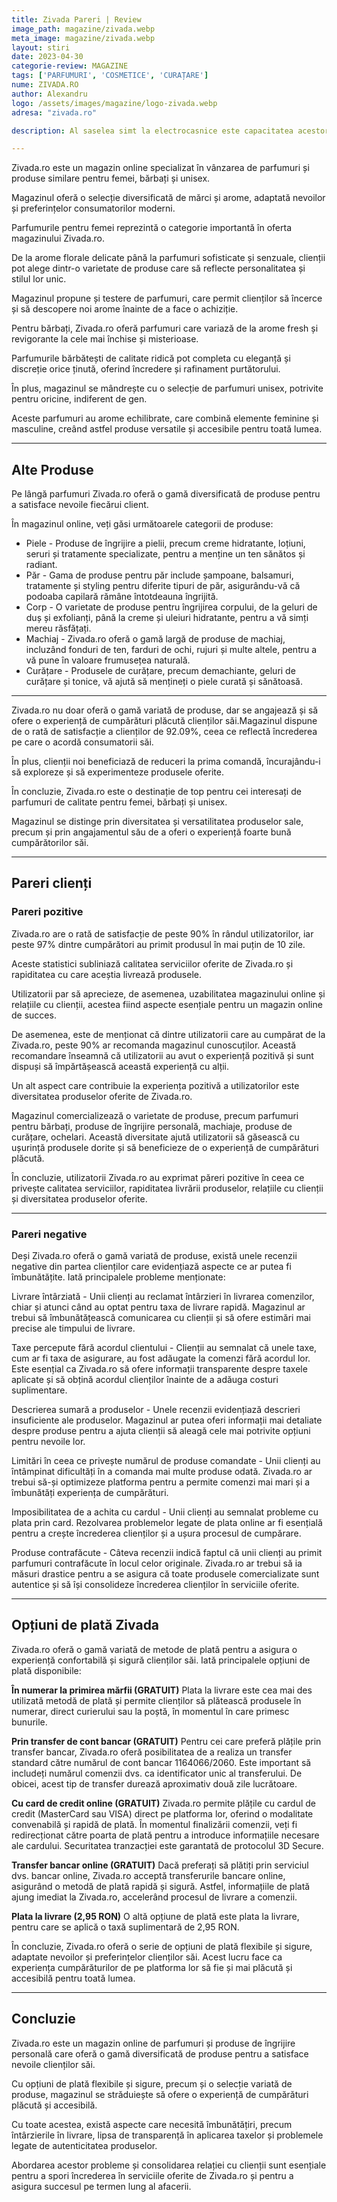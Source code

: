 ```yaml
---
title: Zivada Pareri | Review 
image_path: magazine/zivada.webp
meta_image: magazine/zivada.webp
layout: stiri
date: 2023-04-30
categorie-review: MAGAZINE
tags: ['PARFUMURI', 'COSMETICE', 'CURAȚARE']
nume: ZIVADA.RO
author: Alexandru
logo: /assets/images/magazine/logo-zivada.webp
adresa: "zivada.ro"

description: Al saselea simt la electrocasnice este capacitatea acestora de a detecta și reacționea în anumite condiții sau situații.

---
```


<span class="drop-caps">Z</span>ivada.ro este un magazin online specializat în vânzarea de parfumuri și produse similare pentru femei, bărbați și unisex. 

Magazinul oferă o selecție diversificată de mărci și arome, adaptată nevoilor și preferințelor consumatorilor moderni.

Parfumurile pentru femei reprezintă o categorie importantă în oferta magazinului Zivada.ro. 

De la arome florale delicate până la parfumuri sofisticate și senzuale, clienții pot alege dintr-o varietate de produse care să reflecte personalitatea și stilul lor unic.

Magazinul propune și testere de parfumuri, care permit clienților să încerce și să descopere noi arome înainte de a face o achiziție.

Pentru bărbați, Zivada.ro oferă parfumuri care variază de la arome fresh și revigorante la cele mai închise și misterioase.

Parfumurile bărbătești de calitate ridică pot completa cu eleganță și discreție orice ținută, oferind încredere și rafinament purtătorului.

În plus, magazinul se mândrește cu o selecție de parfumuri unisex, potrivite pentru oricine, indiferent de gen. 

Aceste parfumuri au arome echilibrate, care combină elemente feminine și masculine, creând astfel produse versatile și accesibile pentru toată lumea.

---
## Alte Produse

Pe lângă parfumuri Zivada.ro oferă o gamă diversificată de produse pentru a satisface nevoile fiecărui client. 

În magazinul online, veți găsi următoarele categorii de produse:

- Piele - Produse de îngrijire a pielii, precum creme hidratante, loțiuni, seruri și tratamente specializate, pentru a menține un ten sănătos și radiant.
- Păr - Gama de produse pentru păr include șampoane, balsamuri, tratamente și styling pentru diferite tipuri de păr, asigurându-vă că podoaba capilară rămâne întotdeauna îngrijită.
- Corp - O varietate de produse pentru îngrijirea corpului, de la geluri de duș și exfolianți, până la creme și uleiuri hidratante, pentru a vă simți mereu răsfățați.
- Machiaj - Zivada.ro oferă o gamă largă de produse de machiaj, incluzând fonduri de ten, farduri de ochi, rujuri și multe altele, pentru a vă pune în valoare frumusețea naturală.
- Curățare - Produsele de curățare, precum demachiante, geluri de curățare și tonice, vă ajută să mențineți o piele curată și sănătoasă.

---

Zivada.ro nu doar oferă o gamă variată de produse, dar se angajează și să ofere o experiență de cumpărături plăcută clienților săi.Magazinul dispune de o rată de satisfacție a clienților de 92.09%, ceea ce reflectă încrederea pe care o acordă consumatorii săi. 

În plus, clienții noi beneficiază de reduceri la prima comandă, încurajându-i să exploreze și să experimenteze produsele oferite.

În concluzie, Zivada.ro este o destinație de top pentru cei interesați de parfumuri de calitate pentru femei, bărbați și unisex. 

Magazinul se distinge prin diversitatea și versatilitatea produselor sale, precum și prin angajamentul său de a oferi o experiență foarte bună cumpărătorilor săi. 

---
## Pareri clienți

### Pareri pozitive

Zivada.ro are o rată de satisfacție de peste 90% în rândul utilizatorilor, iar peste 97% dintre cumpărători au primit produsul în mai puțin de 10 zile. 

Aceste statistici subliniază calitatea serviciilor oferite de Zivada.ro și rapiditatea cu care aceștia livrează produsele.

<div class="pareri-poz" markdown="1">

Utilizatorii par să aprecieze, de asemenea, uzabilitatea magazinului online și relațiile cu clienții, acestea fiind aspecte esențiale pentru un magazin online de succes. 

De asemenea, este de menționat că dintre utilizatorii care au cumpărat de la Zivada.ro, peste 90% ar recomanda magazinul cunoscuților. Această recomandare înseamnă că utilizatorii au avut o experiență pozitivă și sunt dispuși să împărtășească această experiență cu alții.

Un alt aspect care contribuie la experiența pozitivă a utilizatorilor este diversitatea produselor oferite de Zivada.ro. 

Magazinul comercializează o varietate de produse, precum parfumuri pentru bărbați, produse de îngrijire personală, machiaje, produse de curățare, ochelari. Această diversitate ajută utilizatorii să găsească cu ușurință produsele dorite și să beneficieze de o experiență de cumpărături plăcută.

</div>

În concluzie, utilizatorii Zivada.ro au exprimat păreri pozitive în ceea ce privește calitatea serviciilor, rapiditatea livrării produselor, relațiile cu clienții și diversitatea produselor oferite. 

---

### Pareri negative

Deși Zivada.ro oferă o gamă variată de produse, există unele recenzii negative din partea clienților care evidențiază aspecte ce ar putea fi îmbunătățite. Iată principalele probleme menționate:

<div class="pareri-neg" markdown="1">

Livrare întârziată - Unii clienți au reclamat întârzieri în livrarea comenzilor, chiar și atunci când au optat pentru taxa de livrare rapidă. Magazinul ar trebui să îmbunătățească comunicarea cu clienții și să ofere estimări mai precise ale timpului de livrare.

Taxe percepute fără acordul clientului - Clienții au semnalat că unele taxe, cum ar fi taxa de asigurare, au fost adăugate la comenzi fără acordul lor. Este esențial ca Zivada.ro să ofere informații transparente despre taxele aplicate și să obțină acordul clienților înainte de a adăuga costuri suplimentare.

Descrierea sumară a produselor - Unele recenzii evidențiază descrieri insuficiente ale produselor. Magazinul ar putea oferi informații mai detaliate despre produse pentru a ajuta clienții să aleagă cele mai potrivite opțiuni pentru nevoile lor.

Limitări în ceea ce privește numărul de produse comandate - Unii clienți au întâmpinat dificultăți în a comanda mai multe produse odată. Zivada.ro ar trebui să-și optimizeze platforma pentru a permite comenzi mai mari și a îmbunătăți experiența de cumpărături.

Imposibilitatea de a achita cu cardul - Unii clienți au semnalat probleme cu plata prin card. Rezolvarea problemelor legate de plata online ar fi esențială pentru a crește încrederea clienților și a ușura procesul de cumpărare.

Produse contrafăcute - Câteva recenzii indică faptul că unii clienți au primit parfumuri contrafăcute în locul celor originale. Zivada.ro ar trebui să ia măsuri drastice pentru a se asigura că toate produsele comercializate sunt autentice și să își consolideze încrederea clienților în serviciile oferite.
</div>

---
## Opțiuni de plată Zivada

Zivada.ro oferă o gamă variată de metode de plată pentru a asigura o experiență confortabilă și sigură clienților săi. Iată principalele opțiuni de plată disponibile:

**În numerar la primirea mărfii (GRATUIT)**
Plata la livrare este cea mai des utilizată metodă de plată și permite clienților să plătească produsele în numerar, direct curierului sau la poștă, în momentul în care primesc bunurile.

**Prin transfer de cont bancar (GRATUIT)**
Pentru cei care preferă plățile prin transfer bancar, Zivada.ro oferă posibilitatea de a realiza un transfer standard către numărul de cont bancar 1164066/2060. Este important să includeți numărul comenzii dvs. ca identificator unic al transferului. De obicei, acest tip de transfer durează aproximativ două zile lucrătoare.

**Cu card de credit online (GRATUIT)**
Zivada.ro permite plățile cu cardul de credit (MasterCard sau VISA) direct pe platforma lor, oferind o modalitate convenabilă și rapidă de plată. În momentul finalizării comenzii, veți fi redirecționat către poarta de plată pentru a introduce informațiile necesare ale cardului. Securitatea tranzacției este garantată de protocolul 3D Secure.

**Transfer bancar online (GRATUIT)**
Dacă preferați să plătiți prin serviciul dvs. bancar online, Zivada.ro acceptă transferurile bancare online, asigurând o metodă de plată rapidă și sigură. Astfel, informațiile de plată ajung imediat la Zivada.ro, accelerând procesul de livrare a comenzii.

**Plata la livrare (2,95 RON)**
O altă opțiune de plată este plata la livrare, pentru care se aplică o taxă suplimentară de 2,95 RON.

În concluzie, Zivada.ro oferă o serie de opțiuni de plată flexibile și sigure, adaptate nevoilor și preferințelor clienților săi. Acest lucru face ca experiența cumpărăturilor de pe platforma lor să fie și mai plăcută și accesibilă pentru toată lumea.

---
## Concluzie

Zivada.ro este un magazin online de parfumuri și produse de îngrijire personală care oferă o gamă diversificată de produse pentru a satisface nevoile clienților săi.

Cu opțiuni de plată flexibile și sigure, precum și o selecție variată de produse, magazinul se străduiește să ofere o experiență de cumpărături plăcută și accesibilă.

Cu toate acestea, există aspecte care necesită îmbunătățiri, precum întârzierile în livrare, lipsa de transparență în aplicarea taxelor și problemele legate de autenticitatea produselor. 

Abordarea acestor probleme și consolidarea relației cu clienții sunt esențiale pentru a spori încrederea în serviciile oferite de Zivada.ro și pentru a asigura succesul pe termen lung al afacerii.